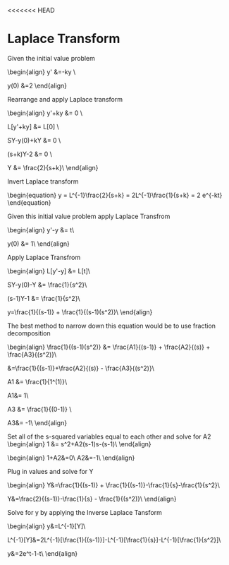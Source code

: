 <<<<<<< HEAD
# Laplace Transform



Given the initial value problem

\begin{align}
y' &=-ky \\

y(0) &=2
\end{align}

Rearrange and apply Laplace transform

\begin{align}
y'+ky &= 0 \\

L[y'+ky] &= L[0] \\

SY-y(0)+kY &= 0 \\

(s+k)Y-2 &= 0 \\

Y &= \frac{2}{s+k}\\
\end{align}

Invert Laplace transform

\begin{equation}
y = L^{-1}\frac{2}{s+k} = 2L^{-1}\frac{1}{s+k} = 2 e^{-kt}
\end{equation}


Given this initial value problem apply Laplace Transfrom

\begin{align}
y'-y &= t\\

y(0) &= 1\\
\end{align}

Apply Laplace Transfrom

\begin{align}
L[y'-y] &= L[t]\\

SY-y(0)-Y &= \frac{1}{s^2}\\

(s-1)Y-1 &= \frac{1}{s^2}\\

y=\frac{1}{(s-1)} + \frac{1}{(s-1)(s^2)}\\
\end{align}


The best method to narrow down this equation would be to use fraction decomposition

\begin{align}
\frac{1}{(s-1)(s^2)} &= \frac{A1}{(s-1)} + \frac{A2}{(s)} + \frac{A3}{(s^2)}\\

&=\frac{1}{(s-1)}+\frac{A2}{(s)} - \frac{A3}{(s^2)}\\

A1 &= \frac{1}{1^(1)}\\

A1&= 1\\

A3 &= \frac{1}{(0-1)} \\

A3&= -1\\
\end{align}

Set all of the s-squared variables equal to each other and solve for A2
\begin{align}
1 &= s^2+A2(s-1)s-(s-1)\\
\end{align}

\begin{align}
1+A2&=0\\
A2&=-1\\
\end{align}

Plug in values and solve for Y

\begin{align}
Y&=\frac{1}{(s-1)} + \frac{1}{(s-1)}-\frac{1}{s}-\frac{1}{s^2}\\

Y&=\frac{2}{(s-1)}-\frac{1}{s} - \frac{1}{(s^2)}\\
\end{align}

Solve for y by applying the Inverse Laplace Tansform

\begin{align}
y&=L^{-1}[Y]\\

L^{-1}[Y]&=2L^{-1}[\frac{1}{(s-1)}]-L^{-1}[\frac{1}{s}]-L^{-1}[\frac{1}{s^2}]\\

y&=2e^t-1-t\\
\end{align}



